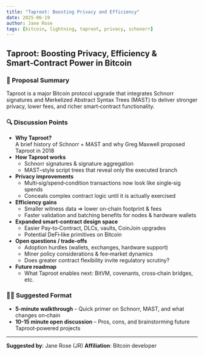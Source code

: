 ```yaml
---
title: "Taproot: Boosting Privacy and Efficiency"
date: 2025-06-19
author: Jane Rose 
tags: [bitcoin, lightning, taproot, privacy, schonorr]
---
```


## Taproot: Boosting Privacy, Efficiency & Smart‑Contract Power in Bitcoin

### 🧠 Proposal Summary
Taproot is a major Bitcoin protocol upgrade that integrates Schnorr signatures and Merkelized Abstract Syntax Trees (MAST) to deliver stronger privacy, lower fees, and richer smart‑contract functionality.

### 🔍 Discussion Points

- **Why Taproot?**  
  A brief history of Schnorr + MAST and why Greg Maxwell proposed Taproot in 2018  
- **How Taproot works**  
  - Schnorr signatures & signature aggregation  
  - MAST–style script trees that reveal only the executed branch  
- **Privacy improvements**  
  - Multi‑sig/spend‑condition transactions now look like single‑sig spends  
  - Conceals complex contract logic until it is actually exercised  
- **Efficiency gains**  
  - Smaller witness data ⇒ lower on‑chain footprint & fees  
  - Faster validation and batching benefits for nodes & hardware wallets  
- **Expanded smart‑contract design space**  
  - Easier Pay‑to‑Contract, DLCs, vaults, CoinJoin upgrades  
  - Potential DeFi‑like primitives on Bitcoin  
- **Open questions / trade‑offs**  
  - Adoption hurdles (wallets, exchanges, hardware support)  
  - Miner policy considerations & fee‑market dynamics  
  - Does greater contract flexibility invite regulatory scrutiny?  
- **Future roadmap**  
  - What Taproot enables next: BitVM, covenants, cross‑chain bridges, etc.

### ✍🏾 Suggested Format

- **5‑minute walkthrough** – Quick primer on Schnorr, MAST, and what changes on‑chain  
- **10-15 minute open discussion** – Pros, cons, and brainstorming future Taproot‑powered projects  

---

**Suggested by**: Jane Rose (JR)
**Affiliation**: Bitcoin developer